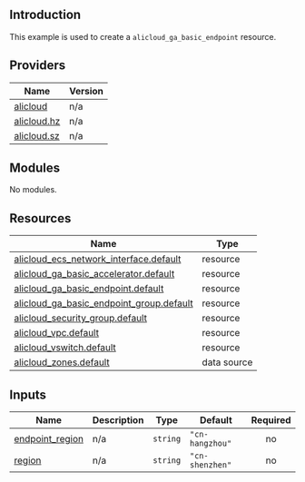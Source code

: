 ## Introduction

This example is used to create a `alicloud_ga_basic_endpoint` resource.

<!-- BEGIN_TF_DOCS -->
## Providers

| Name | Version |
|------|---------|
| <a name="provider_alicloud"></a> [alicloud](#provider\_alicloud) | n/a |
| <a name="provider_alicloud.hz"></a> [alicloud.hz](#provider\_alicloud.hz) | n/a |
| <a name="provider_alicloud.sz"></a> [alicloud.sz](#provider\_alicloud.sz) | n/a |

## Modules

No modules.

## Resources

| Name | Type |
|------|------|
| [alicloud_ecs_network_interface.default](https://registry.terraform.io/providers/aliyun/alicloud/latest/docs/resources/ecs_network_interface) | resource |
| [alicloud_ga_basic_accelerator.default](https://registry.terraform.io/providers/aliyun/alicloud/latest/docs/resources/ga_basic_accelerator) | resource |
| [alicloud_ga_basic_endpoint.default](https://registry.terraform.io/providers/aliyun/alicloud/latest/docs/resources/ga_basic_endpoint) | resource |
| [alicloud_ga_basic_endpoint_group.default](https://registry.terraform.io/providers/aliyun/alicloud/latest/docs/resources/ga_basic_endpoint_group) | resource |
| [alicloud_security_group.default](https://registry.terraform.io/providers/aliyun/alicloud/latest/docs/resources/security_group) | resource |
| [alicloud_vpc.default](https://registry.terraform.io/providers/aliyun/alicloud/latest/docs/resources/vpc) | resource |
| [alicloud_vswitch.default](https://registry.terraform.io/providers/aliyun/alicloud/latest/docs/resources/vswitch) | resource |
| [alicloud_zones.default](https://registry.terraform.io/providers/aliyun/alicloud/latest/docs/data-sources/zones) | data source |

## Inputs

| Name | Description | Type | Default | Required |
|------|-------------|------|---------|:--------:|
| <a name="input_endpoint_region"></a> [endpoint\_region](#input\_endpoint\_region) | n/a | `string` | `"cn-hangzhou"` | no |
| <a name="input_region"></a> [region](#input\_region) | n/a | `string` | `"cn-shenzhen"` | no |
<!-- END_TF_DOCS -->
